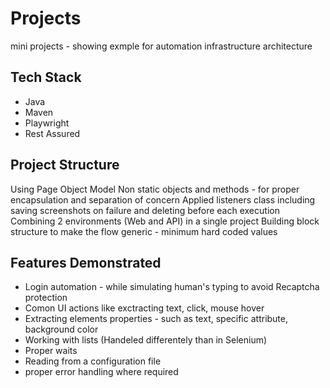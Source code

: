 # Projects
 mini projects - showing exmple for automation infrastructure architecture

## Tech Stack
- Java
- Maven
- Playwright
- Rest Assured

## Project Structure
Using Page Object Model
Non static objects and methods - for proper encapsulation and separation of concern
Applied listeners class including saving screenshots on failure and deleting before each execution
Combining 2 environments (Web and API) in a single project
Building block structure to make the flow generic - minimum hard coded values

## Features Demonstrated
- Login automation - while simulating human's typing to avoid Recaptcha protection
- Comon UI actions like exctracting text, click, mouse hover
- Extracting elements properties  - such as text, specific attribute, background color
- Working with lists (Handeled differentely than in Selenium)
- Proper waits
- Reading from a configuration file
- proper error handling where required
  



